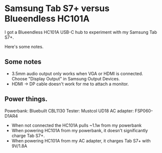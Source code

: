 # Samsung Tab S7+ versus Blueendless HC101A

I got a Blueendless HC101A USB-C hub to experiment with my Samsung Tab S7+.

Here's some notes.

## Some notes
* 3.5mm audio output only works when VGA or HDMI is connected. Choose "Display Output" in Samsung Output Devices.
* HDMI -> DP cable doesn't work for me to attach a monitor.

## Power things.
Powerbank: Bluebuilt CBL1130
Tester: Mustcol UD18
AC adapter: FSP060-D1AR4

* When not connected the HC101A pulls ~1.1w from my powerbank
* When powering HC101A from my powerbank, it doesn't significantly charge Tab S7+.
* When powering HC101A from my AC adapter, it charges Tab S7+ with 9V/1.8A
